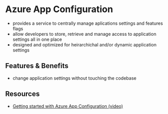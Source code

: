 # Azure App Configuration
 - provides a service to centrally manage aplications settings and features flags
 - allow developers to store, retrieve and manage access to application settings all in one place
 - designed and optimized for heirarchichal and/or dynamic application settings

 ## Features & Benefits
 - change application settings without touching the codebase


 ## Resources
 - [Getting started with Azure App Configuration (video)](https://www.youtube.com/watch?v=EIvuLLAMLZg)
